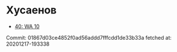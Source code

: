 # Хусаенов
- [40: WA 10](40.md)

Commit: 01867d03ce4852f0ad56addd7fffcdd1de33b33a
 fetched at: 20201217-193338
